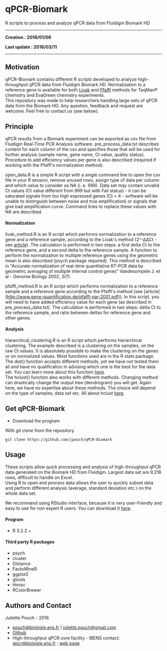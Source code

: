 # qPCR-Biomark
R scripts to process and analyze qPCR data from Fluidigm Biomark HD

---

**Creation : 2016/01/06**

**Last update : 2016/03/11**

---

## Motivation

qPCR-Biomark contains different R scripts developed to analyze high-throughput qPCR data from Fluidigm Biomark HD.
Normalization to a reference gene is available for both [Livak](http://www.gene-quantification.de/livak-2001.pdf) and [Pfaffl](http://www.gene-quantification.de/pfaffl-nar-2001.pdf) methods for TaqMan® chemistry and EvaGreen chemistry experiments.  
This repository was made to help researchers handling large sets of qPCR data from the Biomark HD. Any question, feedback and request are welcome. Feel free to contact us (see below).


## Principle

qPCR results from a Biomark experiment can be exported as csv file from Fluidigm Real-Time PCR Analysis software.
pre_process_data.txt describes content for each column of the csv and specifies those that will be used for further analysis (sample name, gene name, Ct value, quality status).
Procedure to add efficiency values per gene is also described (required if working with the Pfaffl's normalization method).

open_data.R is a simple R script with a single command line to open the csv file in your R session, remove unused rows, assign type of data per column and which value to consider as NA (i. e. 999).
Data set may contain unvalid Ct values (Ct value different from 999 but with Fail status) - it can be saturated signals from too high expressed genes (Ct < 4 - software will be unable to distinguish between noise and true amplification) or signals that give bad amplification curve.
Command lines to replace these values with NA are described.

#### Normalization

livak_method.R is an R script which performs normalization to a reference gene and a reference sample, according to the Livak's method (2^-∆∆Ct - see [article](http://www.gene-quantification.de/livak-2001.pdf)). The calculation is performed in two steps: a first delta Ct to the reference gene, and a second delta to the reference sample.
A function to perform the normalization to multiple reference genes using the geometric mean is also described (psych package required). This method is described in "Accurate normalization of real-time quantitative RT-PCR data by geometric averaging of multiple internal control genes" Vandesompele J. et al - Genome Biology 2002, 3(7).

pfaffl_method.R is an R script which performs normalization to a reference sample and a reference gene according to the Pfaffl's method (see [article] (http://www.gene-quantification.de/pfaffl-nar-2001.pdf)). In this script, you will need to have added efficiency value for each gene (as described in pre_process_data.txt). The calculation is performed in two steps: delta Ct to the reference sample, and ratio between deltas for reference gene and other genes.

#### Analysis

hierarchical_clustering.R is an R script which performs hierarchical clustering. The example described is a clustering on the samples, on the raw Ct values. It is absolutely possible to make the clustering on the genes or on normalized values.
Most functions used are in the R stats package.  
The dist() function accepts different methods, yet we have not tested them all and have no qualification in advising which one is the best for the data set. You can learn more about this function [here](https://stat.ethz.ch/R-manual/R-devel/library/stats/html/dist.html).  
The hclust() function also works with different methods. Changing method can drastically change the output tree (dendrogram) you will get. Again here, we have no expertise about these methods. The choice will depend on the type of samples, data set etc. All about hclust [here](https://stat.ethz.ch/R-manual/R-devel/library/stats/html/hclust.html).


## Get qPCR-Biomark

* Download the program

With *git clone* from the repository
 
```	git clone https://github.com/jpouch/qPCR-Biomark ```


## Usage

These scripts allow quick processing and analysis of high-throughput qPCR data generated on the Biomark HD from Fluidigm.
Largest data set are 9,216 rows, difficult to handle on Excel.  
Using R to open and process data allows the user to quickly subset data and perform different analysis (average, standard deviation etc.) on the whole data set.

We recommand using RStudio interface, because it is very user-friendly and easy to use for non expert R users.
You can download it [here](https://www.rstudio.com/products/rstudio/download/).

#### Program

* R 3.2.2 +

#### Third party R packages

* psych
* cluster
* Distance
* FactoMineR
* ggplot2
* gtools
* Hmisc
* RColorBrewer

## Authors and Contact

Juliette Pouch - 2016
* <pouch@biologie.ens.fr> | <juliette.pouch@gmail.com>
* [Github](https://github.com/jpouch)
* High-throughput qPCR core facility - IBENS contact: <qpcr@biologie.ens.fr> ; [web page](http://www.ibens.ens.fr/spip.php?rubrique46)
